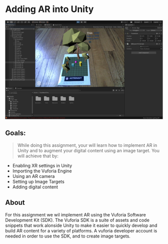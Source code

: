 # Adding AR into Unity
![Assignment02](assignment-03-LastName.v1.png)

## Goals:

> While doing this assignment, your will learn how to implement AR in Unity and to augment your digital content using an image target. You will achieve that by:

* Enabling XR settings in Unity
* Importing the Vuforia Engine
* Using an AR camera
* Setting up Image Targets
* Adding digital content


## About

For this assignment we wil implement AR using the Vuforia Software Development Kit (SDK). The Vuforia SDK is a suite of assets and code snippets that work alonside Unity to make it easier to quickly develop and build AR content for a variety of platforms. A vuforia developer account is needed in order to use the SDK, and to create image targets.
